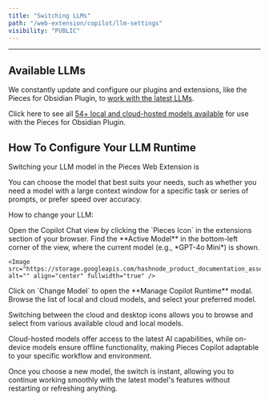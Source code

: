 ```yaml
---
title: "Switching LLMs"
path: "/web-extension/copilot/llm-settings"
visibility: "PUBLIC"
---
```

***

## Available LLMs

We constantly update and configure our plugins and extensions, like the Pieces for Obsidian Plugin, to <a target="_blank" href="https://github.com/pieces-app/support/discussions/121">work with the latest LLMs</a>.

Click here to see all [54+ local and cloud-hosted models available](https://docs.pieces.app/products/large-language-models) for use with the Pieces for Obsidian Plugin.

## How To Configure Your LLM Runtime

Switching your LLM model in the Pieces Web Extension is

You can choose the model that best suits your needs, such as whether you need a model with a large context window for a specific task or series of prompts, or prefer speed over accuracy.

How to change your LLM:

<Steps>
  <Step title="Open the Copilot Chat View">
    Open the Copilot Chat view by clicking the `Pieces Icon` in the extensions section of your browser.
  </Step>

  <Step title="Locate the Active Model">
    Find the **Active Model** in the bottom-left corner of the view, where the current model (e.g., *GPT-4o Mini*) is shown.

    <Image src="https://storage.googleapis.com/hashnode_product_documentation_assets/web_extension/pieces_copilot/llm_settings/changing_llm.png" alt="" align="center" fullwidth="true" />
  </Step>

  <Step title="View the Models">
    Click on `Change Model` to open the **Manage Copilot Runtime** modal.
  </Step>

  <Step title="Choose your Desired Model">
    Browse the list of local and cloud models, and select your preferred model.
  </Step>
</Steps>

Switching between the cloud and desktop icons allows you to browse and select from various available cloud and local models.

<Callout type="tip">
  Cloud-hosted models offer access to the latest AI capabilities, while on-device models ensure offline functionality, making Pieces Copilot adaptable to your specific workflow and environment.
</Callout>

Once you choose a new model, the switch is instant, allowing you to continue working smoothly with the latest model's features without restarting or refreshing anything.

<Image src="https://storage.googleapis.com/hashnode_product_documentation_assets/web_extension/pieces_copilot/llm_settings/changing_llm.gif" alt="" align="center" fullwidth="true" />
